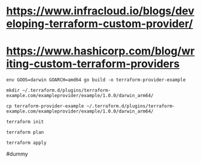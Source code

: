 # https://www.infracloud.io/blogs/developing-terraform-custom-provider/


# https://www.hashicorp.com/blog/writing-custom-terraform-providers


```
env GOOS=darwin GOARCH=amd64 go build -o terraform-provider-example  

mkdir ~/.terraform.d/plugins/terraform-example.com/exampleprovider/example/1.0.0/darwin_arm64/

cp terraform-provider-example ~/.terraform.d/plugins/terraform-example.com/exampleprovider/example/1.0.0/darwin_arm64/

terraform init

terraform plan

terraform apply
```

#dummy